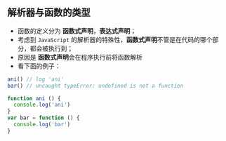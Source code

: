 ## 解析器与函数的类型

* 函数的定义分为 **函数式声明**，**表达式声明**；
* 考虑到 `JavaScript` 的解析器的特殊性，**函数式声明**不管是在代码的哪个部分，都会被执行到；
* 原因是 **函数式声明**会在程序执行前将函数解析
* 看下面的例子：

```js
ani() // log 'ani'
bar() // uncaught typeError: undefined is not a function

function ani () {
  console.log('ani')
}
var bar = function () {
  console.log('bar')
}
```

